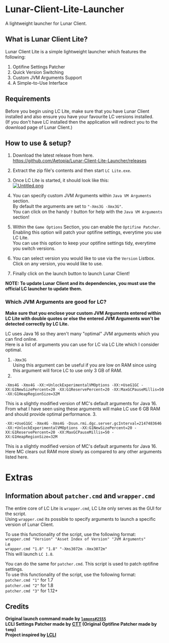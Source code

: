# Lunar-Client-Lite-Launcher
A lightweight launcher for Lunar Client.
## What is Lunar Client Lite?
Lunar Client Lite is a simple lightweight launcher which features the following: 
1. Optifine Settings Patcher 
2. Quick Version Switching 
3. Custom JVM Arguments Support 
4. A Simple-to-Use Interface  
## Requirements
Before you begin using LC Lite, make sure that you have Lunar Client installed and also ensure you have your favourite LC versions installed.  
(If you don't have LC installed then the application will redirect you to the download page of Lunar Client.)  
## How to use & setup?
1. Download the latest release from here.  
https://github.com/Aetopia/Lunar-Client-Lite-Launcher/releases

2. Extract the zip file's contents and then start `LC Lite.exe`.

3. Once LC Lite is started, it should look like this:  
[![Untitled.png](https://i.postimg.cc/0jBgb8gH/Untitled.png)](https://postimg.cc/T5gNsv3r)

4. You can specify custom JVM Arguments within `Java VM Arguments` section.  
By default the arguments are set to `"-Xms3G -Xmx3G"`.  
You can click on the handy `?` button for help with the `Java VM Arguments` section!

5. Within the `Game Options` Section, you can enable the `Optifine Patcher`.  
Enabling this option will patch your optifine settings, everytime you use LC Lite.  
You can use this option to keep your optifine settings tidy, everytime you switch versions.

6. You can select version you would like to use via the `Version` Listbox. 
Click on any version, you would like to use.  

7. Finally click on the launch button to launch Lunar Client!  


<b>NOTE: To update Lunar Client and its dependencies, you must use the official LC launcher to update them.</b>
### Which JVM Arguments are good for LC?  
<b>Make sure that you enclose your custom JVM Arguments entered within LC Lite with double quotes or else the entered JVM Arguments won't be detected correctly by LC Lite.</b>

LC uses Java 16 so they aren't many "optimal" JVM arguments which you can find online.  
Here is a list of arguments you can use for LC via LC Lite which I consider optimal.  

1. `-Xmx3G`  
Using this argument can be useful if you are low on RAM since using this argument will force LC to use only 3 GB of RAM.
2.
 ```
-Xms4G -Xmx4G -XX:+UnlockExperimentalVMOptions -XX:+UseG1GC -XX:G1NewSizePercent=20 -XX:G1ReservePercent=20 -XX:MaxGCPauseMillis=50 -XX:G1HeapRegionSize=32M
```  
This is a slightly modified version of MC's default arguments for Java 16. From what I have seen using these arguments will make LC use 6 GB RAM and should provide optimal performance.
3. 
```
-XX:+UseG1GC -Xmx4G -Xms4G -Dsun.rmi.dgc.server.gcInterval=2147483646 -XX:+UnlockExperimentalVMOptions -XX:G1NewSizePercent=20 -XX:G1ReservePercent=20 -XX:MaxGCPauseMillis=50 -XX:G1HeapRegionSize=32M
```
This is a slightly modified version of MC's default arguments for Java 16. Here MC clears out RAM more slowly as compared to any other arguments listed here.

# Extras
## Information about `patcher.cmd` and `wrapper.cmd`

The entire core of LC Lite is `wrapper.cmd`, LC Lite only serves as the GUI for the script.  
Using `wrapper.cmd` its possible to specify arguments to launch a specific version of Lunar Client.  

To use this functionality of the script, use the following format:  
`wrapper.cmd "Version" "Asset Index of Version" "JVM Arguments"`  
i.e  
`wrapper.cmd "1.8" "1.8" "-Xms3072m -Xmx3072m"`  
This will launch `LC 1.8`.  

You can do the same for `patcher.cmd`. This script is used to patch optifine settings.  
To use this functionality of the script, use the following format:  
`patcher.cmd "1"` for 1.7   
`patcher.cmd "2"` for 1.8   
`patcher.cmd "3"` for 1.12+

## Credits
<b>Original launch command made by [`lemons#2555`](https://github.com/respecting)  
LCLI Settings Patcher made by [CTT](https://dsc.gg/CTT) (Original Optifine Patcher made by `temp`)  
Project inspired by [LCLI](https://github.com/couleur-tweak-tips/utils/blob/main/LCLI.bat)</b>  

